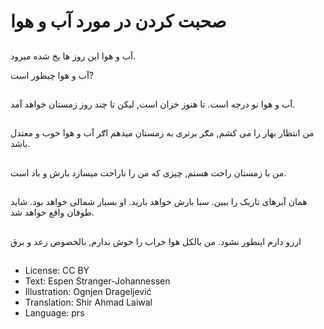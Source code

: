 # صحبت کردن در مورد آب و هوا

##
آب و هوا اين روز ها يخ شده ميرود.

آب و هوا چیطور است?

##
آب و هوا نو درجه است. تا هنوز خزان است, ليکن تا چند روز زمستان خواهد آمد.

##
من انتظار بهار را می کشم, مګر برتری به زمستان ميدهم اګر آب و هوا خوب و معتدل باشد.

##
من با زمستان راحت هستم, چيزی که من را ناراحت ميسازد بارش و باد است.

##
همان آبرهای تاريک را ببين.
سبا بارش خواهد بارید. او بسيار شمالی خواهد بود. شايد طوفان واقع خواهد شد.

##
ارزو دارم اينطور نشود. من بالکل هوا خراب را خوش ندارم, بالخصوص رعد و برق

##
* License: CC BY
* Text: Espen Stranger-Johannessen
* Illustration: Ognjen Drageljević
* Translation: Shir Ahmad Laiwal
* Language: prs
